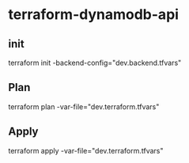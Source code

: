 # terraform-dynamodb-api

## init

terraform init -backend-config="dev.backend.tfvars"

## Plan

terraform plan -var-file="dev.terraform.tfvars"


## Apply

terraform apply -var-file="dev.terraform.tfvars"
